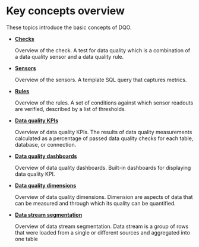 # Key concepts overview

These topics introduce the basic concepts of DQO.

 - **[Checks](./checks/index.md)**

    Overview of the check. A test for data quality which is a combination of a data quality sensor and a data quality rule.


 - **[Sensors](./sensors/sensors.md)**

    Overview of the sensors. A template SQL query that captures metrics.


 - **[Rules](./rules/rules.md)**

    Overview of the rules. A set of conditions against which sensor readouts are verified, described by a list of thresholds.


 - **[Data quality KPIs](./data-quality-kpis/data-quality-kpis.md)**

    Overview of data quality KPIs. The results of data quality measurements calculated as a percentage of passed data quality checks for each table, database, or connection.


 - **[Data quality dashboards](./dashboards/dashboards.md)**

    Overview of data quality dashboards. Built-in dashboards for displaying data quality KPI.


 - **[Data quality dimensions](./data-quality-dimensions/data-quality-dimensions.md)**

    Overview of data quality dimensions. Dimension are aspects of data that can be measured and through which its quality can be quantified.


 - **[Data stream segmentation](./data-stream-segmentation/data-stream-segmentation.md)**

    Overview of data stream segmentation. Data stream is a group of rows that were loaded from a single or different sources and aggregated into one table

 